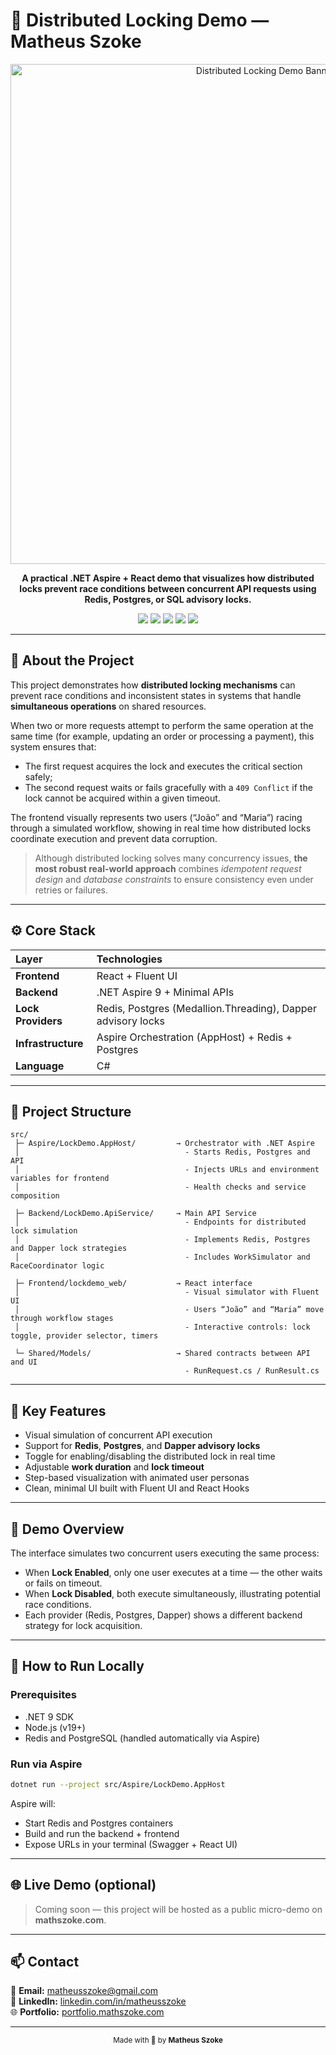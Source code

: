 # 🧩 Distributed Locking Demo — Matheus Szoke

<p align="center">
  <img src="https://lockdemo.mathszoke.com/assets/lockDemo.png" alt="Distributed Locking Demo Banner" width="800"/>
</p>

<p align="center">
  <b>A practical .NET Aspire + React demo that visualizes how distributed locks prevent race conditions between concurrent API requests using Redis, Postgres, or SQL advisory locks.</b>
</p>

<p align="center">
  <img src="https://img.shields.io/badge/.NET%20Aspire-512BD4?style=for-the-badge&logo=dotnet&logoColor=white"/>
  <img src="https://img.shields.io/badge/React-61DAFB?style=for-the-badge&logo=react&logoColor=black"/>
  <img src="https://img.shields.io/badge/Redis-DC382D?style=for-the-badge&logo=redis&logoColor=white"/>
  <img src="https://img.shields.io/badge/PostgreSQL-336791?style=for-the-badge&logo=postgresql&logoColor=white"/>
  <img src="https://img.shields.io/badge/Dapper-0C4B33?style=for-the-badge&logo=nuget&logoColor=white"/>
</p>

---

## 🧠 About the Project

This project demonstrates how **distributed locking mechanisms** can prevent race conditions and inconsistent states in systems that handle **simultaneous operations** on shared resources.

When two or more requests attempt to perform the same operation at the same time (for example, updating an order or processing a payment), this system ensures that:
- The first request acquires the lock and executes the critical section safely;
- The second request waits or fails gracefully with a `409 Conflict` if the lock cannot be acquired within a given timeout.

The frontend visually represents two users (“João” and “Maria”) racing through a simulated workflow, showing in real time how distributed locks coordinate execution and prevent data corruption.

> Although distributed locking solves many concurrency issues, **the most robust real-world approach** combines *idempotent request design* and *database constraints* to ensure consistency even under retries or failures.

---

## ⚙️ Core Stack

| Layer | Technologies |
|:--|:--|
| **Frontend** | React + Fluent UI |
| **Backend** | .NET Aspire 9 + Minimal APIs |
| **Lock Providers** | Redis, Postgres (Medallion.Threading), Dapper advisory locks |
| **Infrastructure** | Aspire Orchestration (AppHost) + Redis + Postgres |
| **Language** | C# |

---

## 🧩 Project Structure

```
src/
 ├─ Aspire/LockDemo.AppHost/         → Orchestrator with .NET Aspire
 │                                     - Starts Redis, Postgres and API
 │                                     - Injects URLs and environment variables for frontend
 │                                     - Health checks and service composition

 ├─ Backend/LockDemo.ApiService/     → Main API Service
 │                                     - Endpoints for distributed lock simulation
 │                                     - Implements Redis, Postgres and Dapper lock strategies
 │                                     - Includes WorkSimulator and RaceCoordinator logic

 ├─ Frontend/lockdemo_web/           → React interface
 │                                     - Visual simulator with Fluent UI
 │                                     - Users “João” and “Maria” move through workflow stages
 │                                     - Interactive controls: lock toggle, provider selector, timers

 └─ Shared/Models/                   → Shared contracts between API and UI
                                       - RunRequest.cs / RunResult.cs
```

---

## 🌟 Key Features

- Visual simulation of concurrent API execution  
- Support for **Redis**, **Postgres**, and **Dapper advisory locks**  
- Toggle for enabling/disabling the distributed lock in real time  
- Adjustable **work duration** and **lock timeout**  
- Step-based visualization with animated user personas  
- Clean, minimal UI built with Fluent UI and React Hooks  

---

## 🎨 Demo Overview

The interface simulates two concurrent users executing the same process:
- When **Lock Enabled**, only one user executes at a time — the other waits or fails on timeout.
- When **Lock Disabled**, both execute simultaneously, illustrating potential race conditions.
- Each provider (Redis, Postgres, Dapper) shows a different backend strategy for lock acquisition.

---

## 🚀 How to Run Locally

### Prerequisites
- .NET 9 SDK  
- Node.js (v19+)  
- Redis and PostgreSQL (handled automatically via Aspire)

### Run via Aspire

```bash
dotnet run --project src/Aspire/LockDemo.AppHost
```

Aspire will:
- Start Redis and Postgres containers
- Build and run the backend + frontend
- Expose URLs in your terminal (Swagger + React UI)

---

## 🌐 Live Demo (optional)

> Coming soon — this project will be hosted as a public micro-demo on **mathszoke.com**.

---

## 📫 Contact

📧 **Email:** [matheusszoke@gmail.com](mailto:matheusszoke@gmail.com)  
💼 **LinkedIn:** [linkedin.com/in/matheusszoke](https://linkedin.com/in/matheusszoke)  
🌐 **Portfolio:** [portfolio.mathszoke.com](https://portfolio.mathszoke.com)

---

<p align="center">
  <sub>Made with 💚 by <strong>Matheus Szoke</strong></sub>
</p>
